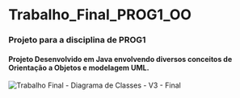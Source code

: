 # Trabalho_Final_PROG1_OO

### Projeto para a disciplina de PROG1

#### Projeto Desenvolvido em Java envolvendo diversos conceitos de Orientação a Objetos e modelagem UML.

![Trabalho Final - Diagrama de Classes - V3 - Final](https://user-images.githubusercontent.com/83323169/154743794-9573429a-fd8c-4d10-83cb-1332c621e3de.jpg)
